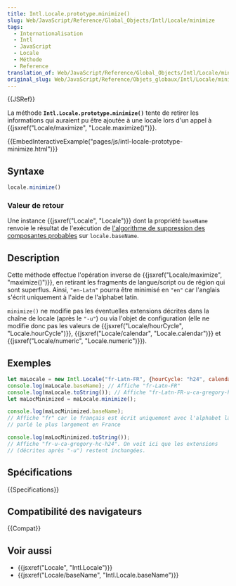 ```yaml
---
title: Intl.Locale.prototype.minimize()
slug: Web/JavaScript/Reference/Global_Objects/Intl/Locale/minimize
tags:
  - Internationalisation
  - Intl
  - JavaScript
  - Locale
  - Méthode
  - Reference
translation_of: Web/JavaScript/Reference/Global_Objects/Intl/Locale/minimize
original_slug: Web/JavaScript/Reference/Objets_globaux/Intl/Locale/minimize
---
```


{{JSRef}}

La méthode **`Intl.Locale.prototype.minimize()`** tente de retirer les informations qui auraient pu être ajoutée à une locale lors d'un appel à {{jsxref("Locale/maximize", "Locale.maximize()")}}.

{{EmbedInteractiveExample("pages/js/intl-locale-prototype-minimize.html")}}

## Syntaxe

```js
locale.minimize()
```

### Valeur de retour

Une instance {{jsxref("Locale", "Locale")}} dont la propriété `baseName` renvoie le résultat de l'exécution de [l'algorithme de suppression des composantes probables](https://www.unicode.org/reports/tr35/#Likely_Subtags) sur `locale.baseName`.

## Description

Cette méthode effectue l'opération inverse de {{jsxref("Locale/maximize", "maximize()")}}, en retirant les fragments de langue/script ou de région qui sont superflus. Ainsi, `"en-Latn"` pourra être minimisé en `"en"` car l'anglais s'écrit uniquement à l'aide de l'alphabet latin.

`minimize()` ne modifie pas les éventuelles extensions décrites dans la chaîne de locale (après le `"-u"`) ou via l'objet de configuration (elle ne modifie donc pas les valeurs de {{jsxref("Locale/hourCycle", "Locale.hourCycle")}}, {{jsxref("Locale/calendar", "Locale.calendar")}} et {{jsxref("Locale/numeric", "Locale.numeric")}}).

## Exemples

```js
let maLocale = new Intl.Locale("fr-Latn-FR", {hourCycle: "h24", calendar: "gregory"});
console.log(maLocale.baseName); // Affiche "fr-Latn-FR"
console.log(maLocale.toString()); // Affiche "fr-Latn-FR-u-ca-gregory-hc-h24"
let maLocMinimized = maLocale.minimize();

console.log(maLocMinimized.baseName);
// Affiche "fr" car le français est écrit uniquement avec l'alphabet latin et
// parlé le plus largement en France

console.log(maLocMinimized.toString());
// Affiche "fr-u-ca-gregory-hc-h24". On voit ici que les extensions
// (décrites après "-u") restent inchangées.
```

## Spécifications

{{Specifications}}

## Compatibilité des navigateurs

{{Compat}}

## Voir aussi

- {{jsxref("Locale", "Intl.Locale")}}
- {{jsxref("Locale/baseName", "Intl.Locale.baseName")}}
